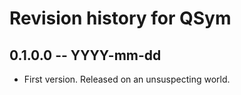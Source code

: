 # Revision history for QSym

## 0.1.0.0 -- YYYY-mm-dd

* First version. Released on an unsuspecting world.
